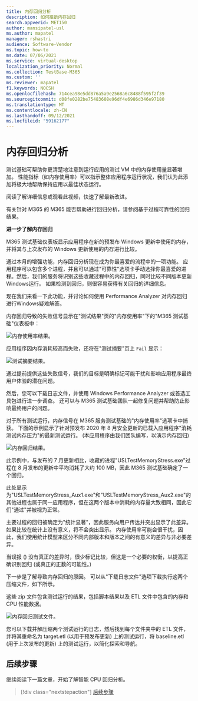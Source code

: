 ```yaml
---
title: 内存回归分析
description: 如何推断内存回归
search.appverid: MET150
author: mansipatel-usl
ms.author: mapatel
manager: rshastri
audience: Software-Vendor
ms.topic: how-to
ms.date: 07/06/2021
ms.service: virtual-desktop
localization_priority: Normal
ms.collection: TestBase-M365
ms.custom: ''
ms.reviewer: mapatel
f1.keywords: NOCSH
ms.openlocfilehash: 714cea98e5dd876a5a9e2568a6c8488f595f2f39
ms.sourcegitcommit: d08fe0282be75483608e96df4e6986d346e97180
ms.translationtype: MT
ms.contentlocale: zh-CN
ms.lasthandoff: 09/12/2021
ms.locfileid: "59162177"
---
```

# <a name="memory-regression-analysis"></a>内存回归分析

测试基础可帮助你更清楚地注意到运行应用的测试 VM 中的内存使用量显著增加。 性能指标（如内存使用率）可以指示整体应用程序运行状况，我们认为此添加将极大地帮助保持应用以最佳状态运行。

阅读了解详细信息或观看此视频，快速了解最新改进。 

有关针对 M365 的 M365 能否帮助进行回归分析，请参阅基于过程可靠性的回归结果。

<b>进一步了解内存回归</b>

M365 测试基础仪表板显示应用程序在新的预发布 Windows 更新中使用的内存，并将其与上次发布的 Windows 更新使用的内存进行比较。 

通过本月的增强功能，内存回归分析现在成为你最喜爱的流程中的一项功能。 应用程序可以包含多个进程，并且可以通过"可靠性"选项卡手动选择你最喜爱的进程。然后，我们的服务将识别这些收藏过程中的内存回归，同时比较不同版本更新Windows运行。 如果检测到回归，则很容易获得有关回归的详细信息。

现在我们来看一下此功能，并讨论如何使用 Performance Analyzer 对内存回归进行Windows疑难解答。

内存回归导致的失败信号显示在"测试结果"页的"内存使用率"下的"M365 测试基础"仪表板中：

![内存使用率结果。](Media/01_memory-utilization-results.png)


应用程序因内存消耗较高而失败，还将在"测试摘要"页上 ```Fail``` 显示：

![测试摘要结果。](Media/02_test-summary.png)

通过提前提供这些失败信号，我们的目标是明确标记可能干扰和影响应用程序最终用户体验的潜在问题。 

然后，您可以下载日志文件，并使用 Windows Performance Analyzer 或首选工具包进行进一步调查。 还可以与 M365 测试基础团队一起修复问题并帮助防止影响最终用户的问题。

对于所有测试运行，内存信号在 M365 服务测试基础的"内存使用率"选项卡中捕获。 下面的示例显示了针对预发布 2020 年 8 月安全更新的已载入应用程序"消耗测试内存压力"的最新测试运行。  (本应用程序由我们团队编写，以演示内存回归) 

![内存回归结果。](Media/03_memory-regression%20comparison.png)

此示例中，与发布的 7 月更新相比，收藏的进程"USLTestMemoryStress.exe"过程在 8 月发布的更新中平均消耗了大约 100 MB，因此 M365 测试基础确定了一个回归。 

此处显示为"USLTestMemoryStress_Aux1.exe"和"USLTestMemoryStress_Aux2.exe"的其他进程也属于同一应用程序，但在这两个版本中消耗的内存量大致相同，因此它们"通过"并被视为正常。

主要过程的回归被确定为"统计显著"，因此服务向用户传达并突出显示了此差异。 如果比较在统计上没有意义，将不会突出显示。 内存使用率可能会很干扰，因此，我们使用统计模型来区分不同内部版本和版本之间的有意义的差异与非必要差异。 

当误报 () 没有真正的差异时，很少标记比较，但这是一个必要的权衡，以提高正确识别回归 (或真正的正数的可能性。) 

下一步是了解导致内存回归的原因。 可以从"下载日志文件"选项下载执行这两个压缩文件，如下所示。 

这些 zip 文件包含测试运行的结果，包括脚本结果以及 ETL 文件中包含的内存和 CPU 性能数据。

![内存回归测试文件。](Media/04_memory-regression-test-files.png)

您可以下载并解压缩两个测试运行的日志，然后找到每个文件夹中的 ETL 文件，并将其重命名为 target.etl (以用于预发布更新) 上的测试运行，将 baseline.etl (用于上次发布的更新) 上的测试运行，以简化探索和导航。
 
## <a name="next-steps"></a>后续步骤

继续阅读下一篇文章，开始了解智能 CPU 回归分析。
> [!div class="nextstepaction"]
> [后续步骤](cpu.md)

<!---
Add button for next page
-->
